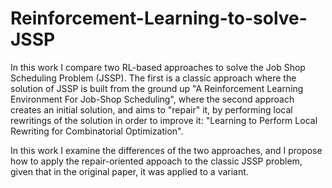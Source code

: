 # Reinforcement-Learning-to-solve-JSSP

In this work I compare two RL-based approaches to solve the Job Shop Scheduling Problem (JSSP). The first is a classic approach where the solution of JSSP is built from the ground up "A Reinforcement Learning Environment For Job-Shop Scheduling", where 
the second approach creates an initial solution, and aims to "repair" it, by performing local rewritings of the solution in order to improve it: "Learning to Perform Local Rewriting for Combinatorial Optimization".

In this work I examine the differences of the two approaches, and I propose how to apply the repair-oriented appoach to the classic JSSP problem, given that in the original paper, it was applied to a variant.
